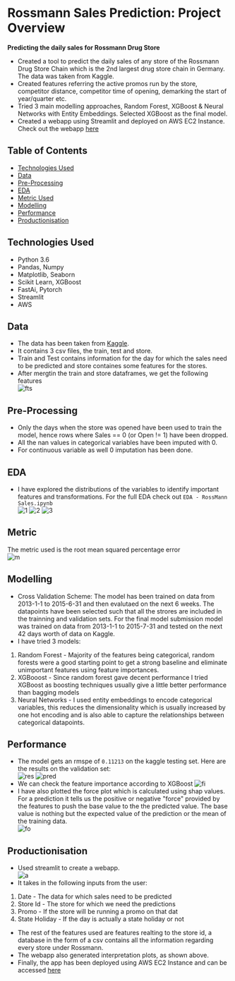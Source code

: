# Rossmann Sales Prediction: Project Overview
<b>Predicting the daily sales for Rossmann Drug Store</b> <br>
- Created a tool to predict the daily sales of any store of the Rossmann Drug Store Chain which is the 2nd largest drug store chain in Germany. The data was taken from Kaggle.<br>
- Created features referring the active promos run by the store, competitor distance, competitor time of opening, demarking the start of year/quarter etc.
- Tried 3 main modelling approaches, Random Forest, XGBoost & Neural Networks with Entity Embeddings. Selected XGBoost as the final model.
- Created a webapp using Streamlit and deployed on AWS EC2 Instance.<br>
Check out the webapp [here](http://ec2-54-89-210-244.compute-1.amazonaws.com:8501/)

## Table of Contents
* [Technologies Used](#technologies-used)
* [Data](#data)
* [Pre-Processing](#pre-processing)
* [EDA](#eda)
* [Metric Used](#metric)
* [Modelling](#modelling)
* [Performance](#performance)
* [Productionisation](#productionisation)


## Technologies Used
- Python 3.6
- Pandas, Numpy
- Matplotlib, Seaborn
- Scikit Learn, XGBoost
- FastAi, Pytorch
- Streamlit
- AWS

## Data
 - The data has been taken from [Kaggle](https://www.kaggle.com/c/rossmann-store-sales/data).
 - It contains 3 csv files, the train, test and store.
 - Train and Test contains information for the day for which the sales need to be predicted and store containes some features for the stores.
 - After mergtin the train and store dataframes, we get the following features <br>
  ![fts](https://github.com/Arpan-Mishra/Rossmann-Sales-Prediction/blob/main/figs/fts.png)

## Pre-Processing
- Only the days when the store was opened have been used to train the model, hence rows where Sales == 0 (or Open != 1) have been dropped.
- All the nan values in categorical variables have been imputed with 0.
- For continuous variable as well 0 imputation has been done.

## EDA
- I have explored the distributions of the variables to identify important features and transformations. For the full EDA check out `EDA - RossMann Sales.ipynb`<br>
![1](https://github.com/Arpan-Mishra/Rossmann-Sales-Prediction/blob/main/figs/download.png) 
![2](https://github.com/Arpan-Mishra/Rossmann-Sales-Prediction/blob/main/figs/store.png) ![3](https://github.com/Arpan-Mishra/Rossmann-Sales-Prediction/blob/main/figs/is_.png)

## Metric
The metric used is the root mean squared percentage error<br>
![m](https://github.com/Arpan-Mishra/Rossmann-Sales-Prediction/blob/main/figs/rmspe.png)

## Modelling
- Cross Validation Scheme:  The model has been trained on data from 2013-1-1 to 2015-6-31 and then evalutaed on the next 6 weeks. The datapoints have been selected such that
all the strores are included in the trainning and validation sets. For the final model submission model was trained on data from 2013-1-1 to 2015-7-31 and tested on the next 42 days worth of data on Kaggle.<br>
- I have tried 3 models: <br>
1. Random Forest - Majority of the features being categorical, random forests were a good starting point to get a strong baseline and eliminate unimportant features using feature importances.
2. XGBooost - Since random forest gave decent performance I tried XGBoost as boosting techniques usually give a little better performance than bagging models<br>
3. Neural Networks - I used entity embeddings to encode categorical variables, this reduces the dimensionality which is usually increased by one hot encoding and is also able to capture the relationships between categorical datapoints.<br>

## Performance
- The model gets an rmspe of `0.11213` on the kaggle testing set. Here are the results on the validation set:<br>
![res](https://github.com/Arpan-Mishra/Rossmann-Sales-Prediction/blob/main/figs/res.png)
![pred](https://github.com/Arpan-Mishra/Rossmann-Sales-Prediction/blob/main/figs/pred5.png)
- We can check the feature importance according to XGBoost
![fi](https://github.com/Arpan-Mishra/Rossmann-Sales-Prediction/blob/main/figs/fixgb.png)
- I have also plotted the force plot which is calculated using shap values. For a prediction it tells us the positive or negative "force" provided by the features to push the base value to the the predicted value. The base value is nothing but the expected value of the prediction or the mean of the training data.<br>
![fo](https://github.com/Arpan-Mishra/Rossmann-Sales-Prediction/blob/main/figs/forcexgb.png)

## Productionisation
- Used streamlit to create a webapp.<br>
![a](https://github.com/Arpan-Mishra/Rossmann-Sales-Prediction/blob/main/figs/app.png)
- It takes in the following inputs from the user:<br>
1. Date - The data for which sales need to be predicted<br>
2. Store Id - The store for which we need the predictions <br>
3. Promo - If the store will be running a promo on that dat<br>
4. State Holiday - If the day is actually a state holiday or not <br>

- The rest of the features used are features realting to the store id, a database in the form of a csv contains all the information regarding every store under Rossmann. <br>
- The webapp also generated interpretation plots, as shown above.<br>
- Finally, the app has been deployed using AWS EC2 Instance and can be accessed [here](http://ec2-54-89-210-244.compute-1.amazonaws.com:8501/)

